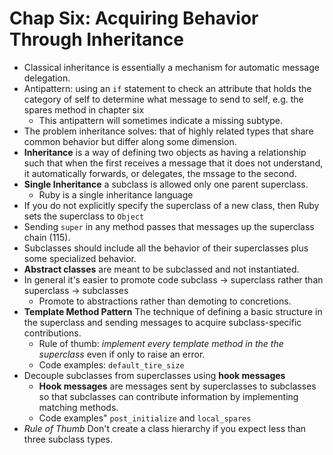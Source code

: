 # Chap Six: Acquiring Behavior Through Inheritance

* Classical inheritance is essentially a mechanism for automatic message delegation.
* Antipattern: using an `if` statement to check an attribute that holds the category of self to determine what message to send to self, e.g. the spares method in chapter six
    * This antipattern will sometimes indicate a missing subtype.
* The problem inheritance solves: that of highly related types that share common behavior but differ along some dimension.
* **Inheritance** is a way of defining two objects as having a relationship such that when the first receives a message that it does not understand, it automatically forwards, or delegates, the mssage to the second. 
* **Single Inheritance** a subclass is allowed only one parent superclass.
    * Ruby is a single inheritance language
* If you do not explicitly specify the superclass of a new class, then Ruby sets the superclass to `Object`
* Sending `super` in any method passes that messages up the superclass chain (115).
* Subclasses should include all the behavior of their superclasses plus some specialized behavior.
* **Abstract classes** are meant to be subclassed and not instantiated.
* In general it's easier to promote code subclass -> superclass rather than superclass -> subclasses
    * Promote to abstractions rather than demoting to concretions.
* **Template Method Pattern** The technique of defining a basic structure in the superclass and sending messages to acquire subclass-specific contributions.
    * Rule of thumb: _implement every template method in the the superclass_ even if only to raise an error.
    * Code examples: `default_tire_size`
* Decouple subclasses from superclasses using **hook messages**
    * **Hook messages** are messages sent by superclasses to subclasses so that subclasses can contribute information by implementing matching methods.
    * Code examples" `post_initialize` and `local_spares`
* _Rule of Thumb_ Don't create a class hierarchy if you expect less than three subclass types.


